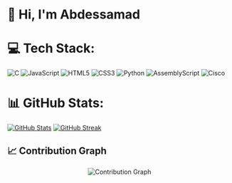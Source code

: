 # 👋 Hi, I'm Abdessamad 

# 💻 Tech Stack:
![C](https://img.shields.io/badge/c-%2300599C.svg?style=for-the-badge&logo=c&logoColor=white) ![JavaScript](https://img.shields.io/badge/javascript-%23323330.svg?style=for-the-badge&logo=javascript&logoColor=%23F7DF1E) ![HTML5](https://img.shields.io/badge/html5-%23E34F26.svg?style=for-the-badge&logo=html5&logoColor=white) ![CSS3](https://img.shields.io/badge/css3-%231572B6.svg?style=for-the-badge&logo=css3&logoColor=white) ![Python](https://img.shields.io/badge/python-3670A0?style=for-the-badge&logo=python&logoColor=ffdd54) ![AssemblyScript](https://img.shields.io/badge/assembly%20script-%23000000.svg?style=for-the-badge&logo=assemblyscript&logoColor=white) ![Cisco](https://img.shields.io/badge/cisco-%23049fd9.svg?style=for-the-badge&logo=cisco&logoColor=black)

# 📊 GitHub Stats:
[![GitHub Stats](https://github-readme-stats.vercel.app/api?username=freeepalestine&theme=transparent&hide_border=false&border_color=0079FF&include_all_commits=true&count_private=false)](https://github.com/anuraghazra/github-readme-stats)
[![GitHub Streak](https://github-readme-streak-stats.herokuapp.com/?user=freeepalestine&theme=transparent&hide_border=true)](https://git.io/streak-stats)

## 📈 Contribution Graph

<p align="center">
  <img src="https://github-readme-activity-graph.vercel.app/graph?username=freeepalestine&theme=github-dark&hide_border=true" alt="Contribution Graph" />
</p>
